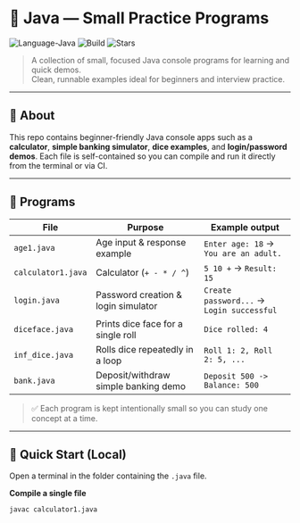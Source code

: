 # 💎 Java — Small Practice Programs

![Language-Java](https://img.shields.io/badge/Language-Java-red)
![Build](https://img.shields.io/badge/Build-Passing-brightgreen)
![Stars](https://img.shields.io/github/stars/shahidahmed0/java?style=social)

> A collection of small, focused Java console programs for learning and quick demos.  
> Clean, runnable examples ideal for beginners and interview practice.

---

## 🧾 About
This repo contains beginner-friendly Java console apps such as a **calculator**, **simple banking simulator**, **dice examples**, and **login/password demos**. Each file is self-contained so you can compile and run it directly from the terminal or via CI.

---


## 📂 Programs
| File | Purpose | Example output |
|------|---------|----------------|
| `age1.java` | Age input & response example | `Enter age: 18` → `You are an adult.` |
| `calculator1.java` | Calculator (`+ - * / ^`) | `5 10 +` → `Result: 15` |
| `login.java` | Password creation & login simulator | `Create password...` → `Login successful` |
| `diceface.java` | Prints dice face for a single roll | `Dice rolled: 4` |
| `inf_dice.java` | Rolls dice repeatedly in a loop | `Roll 1: 2, Roll 2: 5, ...` |
| `bank.java` | Deposit/withdraw simple banking demo | `Deposit 500 -> Balance: 500` |


> ✅ Each program is kept intentionally small so you can study one concept at a time.

---

## 🚀 Quick Start (Local)
Open a terminal in the folder containing the `.java` file.

**Compile a single file**
```bash
javac calculator1.java
